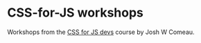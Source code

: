 # CSS-for-JS workshops

Workshops from the [CSS for JS devs](https://css-for-js.dev/) course by Josh W Comeau.

